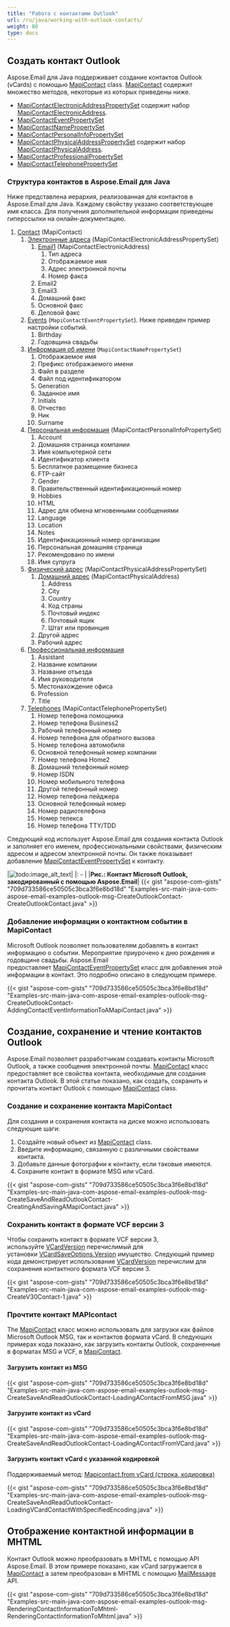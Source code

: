 ```yaml
---
title: "Работа с контактами Outlook"
url: /ru/java/working-with-outlook-contacts/
weight: 80
type: docs
---
```


## **Создать контакт Outlook**

Aspose.Email для Java поддерживает создание контактов Outlook (vCards) с помощью [MapiContact](https://reference.aspose.com/email/java/com.aspose.email/mapicontact/) class. [MapiContact](https://reference.aspose.com/email/java/com.aspose.email/mapicontact/) содержит множество методов, некоторые из которых приведены ниже.

- [MapiContactElectronicAddressPropertySet](https://reference.aspose.com/email/java/com.aspose.email/mapicontactelectronicaddresspropertyset/#MapiContactElectronicAddressPropertySet--) содержит набор [MapiContactElectronicAddress](https://reference.aspose.com/email/java/com.aspose.email/mapicontactelectronicaddress/).
- [MapiContactEventPropertySet](https://reference.aspose.com/email/java/com.aspose.email/mapicontacteventpropertyset/#MapiContactEventPropertySet--)
- [MapiContactNamePropertySet](https://reference.aspose.com/email/java/com.aspose.email/mapicontactnamepropertyset/#MapiContactNamePropertySet--)
- [MapiContactPersonalInfoPropertySet](https://reference.aspose.com/email/java/com.aspose.email/mapicontactpersonalinfopropertyset/#MapiContactPersonalInfoPropertySet--)
- [MapiContactPhysicalAddressPropertySet](https://reference.aspose.com/email/java/com.aspose.email/mapicontactphysicaladdresspropertyset/#MapiContactPhysicalAddressPropertySet--) содержит набор [MapiContactPhysicalAddress](https://reference.aspose.com/email/java/com.aspose.email/mapicontactphysicaladdress/#MapiContactPhysicalAddress--).
- [MapiContactProfessionalPropertySet](https://reference.aspose.com/email/java/com.aspose.email/mapicontactprofessionalpropertyset/#MapiContactProfessionalPropertySet--)
- [MapiContactTelephonePropertySet](https://reference.aspose.com/email/java/com.aspose.email/mapicontacttelephonepropertyset/#MapiContactTelephonePropertySet--)
 
### **Структура контактов в Aspose.Email для Java**

Ниже представлена иерархия, реализованная для контактов в Aspose.Email для Java. Каждому свойству указано соответствующее имя класса. Для получения дополнительной информации приведены гиперссылки на онлайн-документацию.

1. [Contact](https://reference.aspose.com/email/java/com.aspose.email/mapicontact/) (MapiContact)
   1. [Электронные адреса](https://reference.aspose.com/email/java/com.aspose.email/mapicontactelectronicaddresspropertyset/#MapiContactElectronicAddressPropertySet--) (MapiContactElectronicAddressPropertySet)
      1. [Email1](https://reference.aspose.com/email/java/com.aspose.email/mapicontactelectronicaddress/) (MapiContactElectronicAddress)
         1. Тип адреса
         1. Отображаемое имя
         1. Адрес электронной почты
         1. Номер факса
      1. Email2
      1. Email3
      1. Домашний факс
      1. Основной факс
      1. Деловой факс
   1. [Events](https://reference.aspose.com/email/java/com.aspose.email/mapicontacteventpropertyset/#MapiContactEventPropertySet--) (`MapiContactEventPropertySet`). Ниже приведен пример настройки событий.
      1. Birthday
      1. Годовщина свадьбы
   1. [Информация об имени](https://reference.aspose.com/email/java/com.aspose.email/mapicontactnamepropertyset/#MapiContactNamePropertySet--) (`MapiContactNamePropertySet`)
      1. Отображаемое имя
      1. Префикс отображаемого имени
      1. Файл в разделе
      1. Файл под идентификатором
      1. Generation
      1. Заданное имя
      1. Initials
      1. Отчество
      1. Ник
      1. Surname
   1. [Персональная информация](https://reference.aspose.com/email/java/com.aspose.email/mapicontactpersonalinfopropertyset/#MapiContactPersonalInfoPropertySet--) (MapiContactPersonalInfoPropertySet)
      1. Account
      1. Домашняя страница компании
      1. Имя компьютерной сети
      1. Идентификатор клиента
      1. Бесплатное размещение бизнеса
      1. FTP-сайт
      1. Gender
      1. Правительственный идентификационный номер
      1. Hobbies
      1. HTML
      1. Адрес для обмена мгновенными сообщениями
      1. Language
      1. Location
      1. Notes
      1. Идентификационный номер организации
      1. Персональная домашняя страница
      1. Рекомендовано по имени
      1. Имя супруга
   1. [Физический адрес](https://reference.aspose.com/email/java/com.aspose.email/mapicontactphysicaladdresspropertyset/#MapiContactPhysicalAddressPropertySet--) (MapiContactPhysicalAddressPropertySet)
      1. [Домашний адрес](https://reference.aspose.com/email/java/com.aspose.email/mapicontactphysicaladdress/#MapiContactPhysicalAddress--) (MapiContactPhysicalAddress)
         1. Address
         1. City
         1. Country
         1. Код страны
         1. Почтовый индекс
         1. Почтовый ящик
         1. Штат или провинция
      1. Другой адрес
      1. Рабочий адрес
   2. [Профессиональная информация](https://reference.aspose.com/email/java/com.aspose.email/mapicontactprofessionalpropertyset/#MapiContactProfessionalPropertySet--)
      1. Assistant
      2. Название компании
      3. Название отъезда
      4. Имя руководителя
      5. Местонахождение офиса
      6. Profession
      7. Title
   3. [Telephones](https://reference.aspose.com/email/java/com.aspose.email/mapicontacttelephonepropertyset/#MapiContactTelephonePropertySet--) (MapiContactTelephonePropertySet)
      1. Номер телефона помощника
      2. Номер телефона Business2
      3. Рабочий телефонный номер
      4. Номер телефона для обратного вызова
      5. Номер телефона автомобиля
      6. Основной телефонный номер компании
      7. Номер телефона Home2
      8. Домашний телефонный номер
      9. Номер ISDN
      10. Номер мобильного телефона
      11. Другой телефонный номер
      12. Номер телефона пейджера
      13. Основной телефонный номер
      14. Номер радиотелефона
      15. Номер телекса
      16. Номер телефона TTY/TDD

Следующий код использует Aspose.Email для создания контакта Outlook и заполняет его именем, профессиональными свойствами, физическим адресом и адресом электронной почты. Он также показывает добавление [MapiContactEventPropertySet](https://reference.aspose.com/email/java/com.aspose.email/mapicontacteventpropertyset/#MapiContactEventPropertySet--) к контакту.

|![todo:image_alt_text](https://i.imgur.com/D4jXgXo.png)|
|: - |
|**Рис.: Контакт Microsoft Outlook, закодированный с помощью Aspose.Email**|
{{< gist "aspose-com-gists" "709d733586ce50505c3bca3f6e8bd18d" "Examples-src-main-java-com-aspose-email-examples-outlook-msg-CreateOutlookContact-CreateOutlookContact.java" >}}

### **Добавление информации о контактном событии в MapiContact**

Microsoft Outlook позволяет пользователям добавлять в контакт информацию о событии. Мероприятие приурочено к дню рождения и годовщине свадьбы. Aspose.Email предоставляет [MapiContactEventPropertySet](https://reference.aspose.com/email/java/com.aspose.email/mapicontacteventpropertyset/) класс для добавления этой информации в контакт. Это подробно описано в следующем примере.

{{< gist "aspose-com-gists" "709d733586ce50505c3bca3f6e8bd18d" "Examples-src-main-java-com-aspose-email-examples-outlook-msg-CreateOutlookContact-AddingContactEventInformationToAMapiContact.java" >}}

## **Создание, сохранение и чтение контактов Outlook**

Aspose.Email позволяет разработчикам создавать контакты Microsoft Outlook, а также сообщения электронной почты. [MapiContact](https://reference.aspose.com/email/java/com.aspose.email/mapicontact/) класс предоставляет все свойства контакта, необходимые для создания контакта Outlook. В этой статье показано, как создать, сохранить и прочитать контакт Outlook с помощью [MapiContact](https://reference.aspose.com/email/java/com.aspose.email/mapicontact/) class.

### **Создание и сохранение контакта MapiContact**

Для создания и сохранения контакта на диске можно использовать следующие шаги:

1. Создайте новый объект из [MapiContact](https://reference.aspose.com/email/java/com.aspose.email/mapicontact/) class.
1. Введите информацию, связанную с различными свойствами контакта.
1. Добавьте данные фотографии к контакту, если таковые имеются.
1. Сохраните контакт в формате MSG или vCard.
 

{{< gist "aspose-com-gists" "709d733586ce50505c3bca3f6e8bd18d" "Examples-src-main-java-com-aspose-email-examples-outlook-msg-CreateSaveAndReadOutlookContact-CreatingAndSavingAMapiContact.java" >}}

### **Сохранить контакт в формате VCF версии 3**

Чтобы сохранить контакт в формате VCF версии 3, используйте [VCardVersion](https://reference.aspose.com/email/java/com.aspose.email/vcardversion/) перечислимый для установки [VCardSaveOptions.Version](https://reference.aspose.com/email/java/com.aspose.email/vcardsaveoptions/#getVersion--) имущество. Следующий пример кода демонстрирует использование [VCardVersion](https://reference.aspose.com/email/java/com.aspose.email/vcardversion/) перечислим для сохранения контактного формата VCF версии 3.

{{< gist "aspose-com-gists" "709d733586ce50505c3bca3f6e8bd18d" "Examples-src-main-java-com-aspose-email-examples-outlook-msg-CreateV30Contact-1.java" >}}

### **Прочтите контакт MAPIcontact**

The [MapiContact](https://reference.aspose.com/email/java/com.aspose.email/mapicontact/) класс можно использовать для загрузки как файлов Microsoft Outlook MSG, так и контактов формата vCard. В следующих примерах кода показано, как загрузить контакты Outlook, сохраненные в форматах MSG и VCF, в [MapiContact](https://reference.aspose.com/email/java/com.aspose.email/mapicontact/).

#### **Загрузить контакт из MSG**

{{< gist "aspose-com-gists" "709d733586ce50505c3bca3f6e8bd18d" "Examples-src-main-java-com-aspose-email-examples-outlook-msg-CreateSaveAndReadOutlookContact-LoadingAContactFromMSG.java" >}}

#### **Загрузите контакт из vCard**

{{< gist "aspose-com-gists" "709d733586ce50505c3bca3f6e8bd18d" "Examples-src-main-java-com-aspose-email-examples-outlook-msg-CreateSaveAndReadOutlookContact-LoadingAContactFromVCard.java" >}}

#### **Загрузить контакт vCard с указанной кодировкой**

Поддерживаемый метод: [Mapicontact.from vCard (строка, кодировка)](https://reference.aspose.com/email/java/com.aspose.email/mapicontact/#fromVCard-java.lang.String-java.nio.charset.Charset-)

{{< gist "aspose-com-gists" "709d733586ce50505c3bca3f6e8bd18d" "Examples-src-main-java-com-aspose-email-examples-outlook-msg-CreateSaveAndReadOutlookContact-LoadingVCardContactWithSpecifiedEncoding.java" >}}

## **Отображение контактной информации в MHTML**

Контакт Outlook можно преобразовать в MHTML с помощью API Aspose.Email. В этом примере показано, как vCard загружается в [MapiContact](https://reference.aspose.com/email/java/com.aspose.email/mapicontact/) а затем преобразован в MHTML с помощью [MailMessage](https://reference.aspose.com/email/java/com.aspose.email/mailmessage/) API.

{{< gist "aspose-com-gists" "709d733586ce50505c3bca3f6e8bd18d" "Examples-src-main-java-com-aspose-email-examples-outlook-msg-RenderingContactInformationToMhtml-RenderingContactInformationToMhtml.java" >}}

